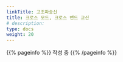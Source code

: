 ```yaml
---
linkTitle: 고조파송신
title: 크로스 모드, 크로스 밴드 교신
# description: 
type: docs
weight: 20
---
```


{{% pageinfo %}}
작성 중
{{% /pageinfo %}} 
